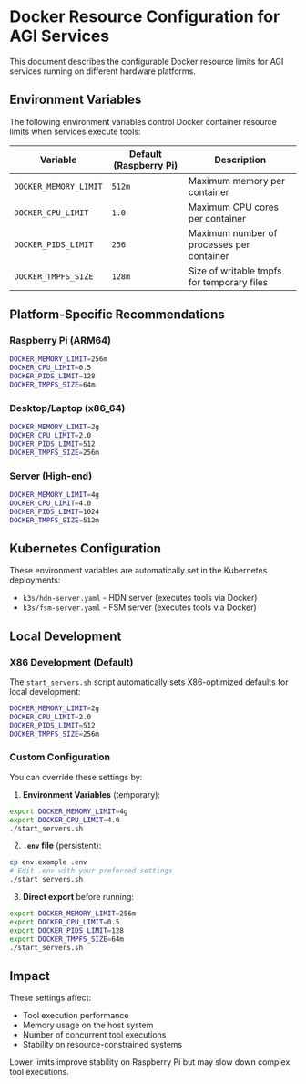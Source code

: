 # Docker Resource Configuration for AGI Services

This document describes the configurable Docker resource limits for AGI services running on different hardware platforms.

## Environment Variables

The following environment variables control Docker container resource limits when services execute tools:

| Variable | Default (Raspberry Pi) | Description |
|----------|------------------------|-------------|
| `DOCKER_MEMORY_LIMIT` | `512m` | Maximum memory per container |
| `DOCKER_CPU_LIMIT` | `1.0` | Maximum CPU cores per container |
| `DOCKER_PIDS_LIMIT` | `256` | Maximum number of processes per container |
| `DOCKER_TMPFS_SIZE` | `128m` | Size of writable tmpfs for temporary files |

## Platform-Specific Recommendations

### Raspberry Pi (ARM64)
```bash
DOCKER_MEMORY_LIMIT=256m
DOCKER_CPU_LIMIT=0.5
DOCKER_PIDS_LIMIT=128
DOCKER_TMPFS_SIZE=64m
```

### Desktop/Laptop (x86_64)
```bash
DOCKER_MEMORY_LIMIT=2g
DOCKER_CPU_LIMIT=2.0
DOCKER_PIDS_LIMIT=512
DOCKER_TMPFS_SIZE=256m
```

### Server (High-end)
```bash
DOCKER_MEMORY_LIMIT=4g
DOCKER_CPU_LIMIT=4.0
DOCKER_PIDS_LIMIT=1024
DOCKER_TMPFS_SIZE=512m
```

## Kubernetes Configuration

These environment variables are automatically set in the Kubernetes deployments:

- `k3s/hdn-server.yaml` - HDN server (executes tools via Docker)
- `k3s/fsm-server.yaml` - FSM server (executes tools via Docker)

## Local Development

### X86 Development (Default)
The `start_servers.sh` script automatically sets X86-optimized defaults for local development:

```bash
DOCKER_MEMORY_LIMIT=2g
DOCKER_CPU_LIMIT=2.0
DOCKER_PIDS_LIMIT=512
DOCKER_TMPFS_SIZE=256m
```

### Custom Configuration
You can override these settings by:

1. **Environment Variables** (temporary):
```bash
export DOCKER_MEMORY_LIMIT=4g
export DOCKER_CPU_LIMIT=4.0
./start_servers.sh
```

2. **`.env` file** (persistent):
```bash
cp env.example .env
# Edit .env with your preferred settings
./start_servers.sh
```

3. **Direct export** before running:
```bash
export DOCKER_MEMORY_LIMIT=256m
export DOCKER_CPU_LIMIT=0.5
export DOCKER_PIDS_LIMIT=128
export DOCKER_TMPFS_SIZE=64m
./start_servers.sh
```

## Impact

These settings affect:
- Tool execution performance
- Memory usage on the host system
- Number of concurrent tool executions
- Stability on resource-constrained systems

Lower limits improve stability on Raspberry Pi but may slow down complex tool executions.
